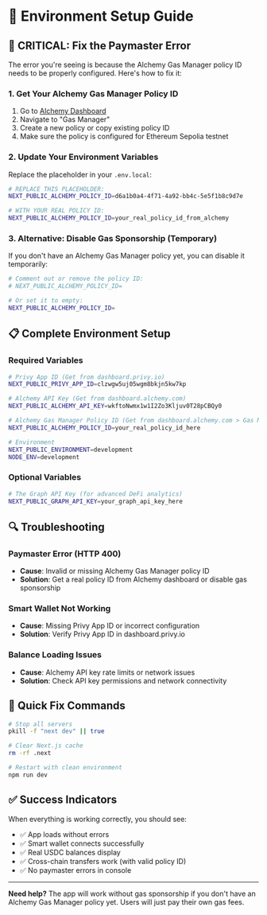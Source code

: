 # 🔧 Environment Setup Guide

## 🚨 CRITICAL: Fix the Paymaster Error

The error you're seeing is because the Alchemy Gas Manager policy ID needs to be properly configured. Here's how to fix it:

### 1. **Get Your Alchemy Gas Manager Policy ID**

1. Go to [Alchemy Dashboard](https://dashboard.alchemy.com)
2. Navigate to "Gas Manager" 
3. Create a new policy or copy existing policy ID
4. Make sure the policy is configured for Ethereum Sepolia testnet

### 2. **Update Your Environment Variables**

Replace the placeholder in your `.env.local`:

```bash
# REPLACE THIS PLACEHOLDER:
NEXT_PUBLIC_ALCHEMY_POLICY_ID=d6a1b0a4-4f71-4a92-bb4c-5e5f1b8c9d7e

# WITH YOUR REAL POLICY ID:
NEXT_PUBLIC_ALCHEMY_POLICY_ID=your_real_policy_id_from_alchemy
```

### 3. **Alternative: Disable Gas Sponsorship (Temporary)**

If you don't have an Alchemy Gas Manager policy yet, you can disable it temporarily:

```bash
# Comment out or remove the policy ID:
# NEXT_PUBLIC_ALCHEMY_POLICY_ID=

# Or set it to empty:
NEXT_PUBLIC_ALCHEMY_POLICY_ID=
```

## 📋 Complete Environment Setup

### Required Variables
```bash
# Privy App ID (Get from dashboard.privy.io)
NEXT_PUBLIC_PRIVY_APP_ID=clzwgw5uj05wgm8bkjn5kw7kp

# Alchemy API Key (Get from dashboard.alchemy.com)
NEXT_PUBLIC_ALCHEMY_API_KEY=wkftoNwmx1w1I2Zo3Kljuv0T28pCBQy0

# Alchemy Gas Manager Policy ID (Get from dashboard.alchemy.com > Gas Manager)
NEXT_PUBLIC_ALCHEMY_POLICY_ID=your_real_policy_id_here

# Environment
NEXT_PUBLIC_ENVIRONMENT=development
NODE_ENV=development
```

### Optional Variables
```bash
# The Graph API Key (for advanced DeFi analytics)
NEXT_PUBLIC_GRAPH_API_KEY=your_graph_api_key_here
```

## 🔍 Troubleshooting

### Paymaster Error (HTTP 400)
- **Cause**: Invalid or missing Alchemy Gas Manager policy ID
- **Solution**: Get a real policy ID from Alchemy dashboard or disable gas sponsorship

### Smart Wallet Not Working
- **Cause**: Missing Privy App ID or incorrect configuration
- **Solution**: Verify Privy App ID in dashboard.privy.io

### Balance Loading Issues
- **Cause**: Alchemy API key rate limits or network issues
- **Solution**: Check API key permissions and network connectivity

## 🚀 Quick Fix Commands

```bash
# Stop all servers
pkill -f "next dev" || true

# Clear Next.js cache
rm -rf .next

# Restart with clean environment
npm run dev
```

## ✅ Success Indicators

When everything is working correctly, you should see:
- ✅ App loads without errors
- ✅ Smart wallet connects successfully
- ✅ Real USDC balances display
- ✅ Cross-chain transfers work (with valid policy ID)
- ✅ No paymaster errors in console

---

**Need help?** The app will work without gas sponsorship if you don't have an Alchemy Gas Manager policy yet. Users will just pay their own gas fees.
